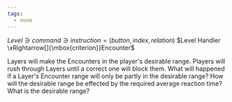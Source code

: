```yaml
---
tags:
  - none
---
```


$Level \ni command \ni instruction = (button,index, relation)$
$Level Handler \xRightarrow[]{\mbox{criterion}}Encounter$

Layers will make the Encounters in the player's desirable range. Players will rush through Layers until a correct one will block them.
What will happened if a Layer's Encounter range will only be partly in the desirable range?
How will the desirable range be effected by the required average reaction time?
What is the desirable range?

